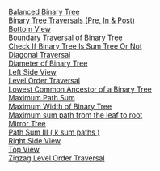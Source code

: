 [Balanced Binary Tree](https://leetcode.com/problems/balanced-binary-tree/description/)<br>
[Binary Tree Traversals (Pre, In & Post)](https://www.naukri.com/code360/problems/tree-traversal_981269?leftPanelTabValue=PROBLEM)<br>
[Bottom View](https://www.naukri.com/code360/problems/bottom-view-of-binary-tree_893110)<br>
[ Boundary Traversal of Binary Tree](https://www.naukri.com/code360/problems/boundary-traversal-of-binary-tree_790725?leftPanelTabValue=PROBLEM)<br>
[Check If Binary Tree Is Sum Tree Or Not](https://www.naukri.com/code360/problems/check-if-binary-tree-is-sum-tree-or-not_1164404?leftPanelTabValue=PROBLEM)<br>
[Diagonal Traversal](https://www.naukri.com/code360/problems/diagonal-traversal_920391?leftPanelTabValue=PROBLEM)<br>
[Diameter of Binary Tree](https://leetcode.com/problems/diameter-of-binary-tree/)<br>
[Left Side View](https://www.naukri.com/code360/problems/left-view-of-binary-tree_625707)<br>
[Level Order Traversal](https://leetcode.com/problems/binary-tree-level-order-traversal/description/)<br>
[Lowest Common Ancestor of a Binary Tree](https://leetcode.com/problems/lowest-common-ancestor-of-a-binary-tree/description/)<br>
[Maximum Path Sum](https://leetcode.com/problems/binary-tree-maximum-path-sum/description/)<br>
[Maximum Width of Binary Tree](https://leetcode.com/problems/maximum-width-of-binary-tree/description/)<br>
[ Maximum sum path from the leaf to root](https://www.naukri.com/code360/problems/maximum-sum-path-from-the-leaf-to-root_975299?leftPanelTabValue=PROBLEM)<br>
[Mirror Tree](https://leetcode.com/problems/symmetric-tree/description/)<br>
[ Path Sum III ( k sum paths )](https://leetcode.com/problems/path-sum-iii/description/)<br>
[Right Side View](https://leetcode.com/problems/binary-tree-right-side-view/description/)<br>
[Top View](https://www.naukri.com/code360/problems/top-view-of-binary-tree_799401?leftPanelTabValue=PROBLEM)<br>
[Zigzag Level Order Traversal](https://leetcode.com/problems/binary-tree-zigzag-level-order-traversal/description/)<br>

